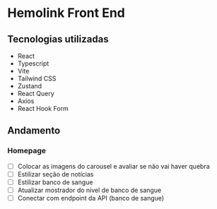 # Hemolink Front End

## Tecnologias utilizadas

- React
- Typescript
- Vite
- Tailwind CSS
- Zustand
- React Query
- Axios
- React Hook Form

## Andamento

### Homepage

- [ ] Colocar as imagens do carousel e avaliar se não vai haver quebra
- [ ] Estilizar seção de notícias
- [ ] Estilizar banco de sangue
- [ ] Atualizar mostrador do nível de banco de sangue
- [ ] Conectar com endpoint da API (banco de sangue)

<!-- https://heroicons.com/ -->
<!-- https://headlessui.dev/react/ -->
<!-- https://tailwindui.com/ -->

